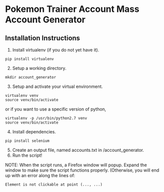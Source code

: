 # Pokemon Trainer Account Mass Account Generator 

## Installation Instructions
1. Install virtualenv (if you do not yet have it).
```
pip install virtualenv
```
2. Setup a working directory.
```
mkdir account_generator
```
3. Setup and activate your virtual environment. 
```
virtualenv venv
source venv/bin/activate
```
or if you want to use a specific version of python, 
```
virtualenv -p /usr/bin/python2.7 venv
source venv/bin/activate
```
4. Install dependencies.
```
pip install selenium
```
5. Create an output file, named accounts.txt in /account_generator.
6. Run the script!

NOTE: When the script runs, a Firefox window will popup. Expand the window to make sure the script functions properly. (Otherwise, you will end up with an error along the lines of: 
```
Element is not clickable at point (..., ...)
```

